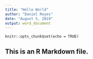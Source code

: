 ```yaml
---
title: "Hello World"
author: "Daniel Reyes"
date: "August 5, 2019"
output: word_document
---
```


```{r setup, include=FALSE}
knitr::opts_chunk$set(echo = TRUE)
```

## This is an R Markdown file.
